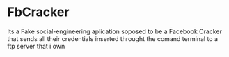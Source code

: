 # FbCracker

  Its a Fake social-engineering aplication soposed to be a Facebook Cracker that sends all their credentials
  inserted throught the comand terminal to a ftp server that i own
